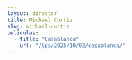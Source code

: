 ```yaml
---
layout: director
title: Michael Curtiz
slug: michael-curtiz
peliculas:
  - title: "Casablanca"
    url: "/lps/2025/10/02/casablanca/"
---
```

